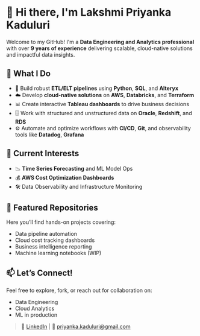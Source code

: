 # 👋 Hi there, I'm Lakshmi Priyanka Kaduluri

Welcome to my GitHub! I'm a **Data Engineering and Analytics professional** with over **9 years of experience** delivering scalable, cloud-native solutions and impactful data insights.

## 🚀 What I Do

- 🔄 Build robust **ETL/ELT pipelines** using **Python**, **SQL**, and **Alteryx**
- ☁️ Develop **cloud-native solutions** on **AWS**, **Databricks**, and **Terraform**
- 📊 Create interactive **Tableau dashboards** to drive business decisions
- 🗄️ Work with structured and unstructured data on **Oracle**, **Redshift**, and **RDS**
- ⚙️ Automate and optimize workflows with **CI/CD**, **Git**, and observability tools like **Datadog**, **Grafana**

## 🔬 Current Interests

- 📉 **Time Series Forecasting** and ML Model Ops  
- 💰 **AWS Cost Optimization Dashboards**  
- 🛠️ Data Observability and Infrastructure Monitoring

## 📂 Featured Repositories

Here you’ll find hands-on projects covering:
- Data pipeline automation
- Cloud cost tracking dashboards
- Business intelligence reporting
- Machine learning notebooks (WIP)

## 📫 Let’s Connect!

Feel free to explore, fork, or reach out for collaboration on:
- Data Engineering
- Cloud Analytics
- ML in production

> 🔗 [LinkedIn](https://www.linkedin.com/in/priyanka-kaduluri) | 📧 priyanka.kaduluri@gmail.com
